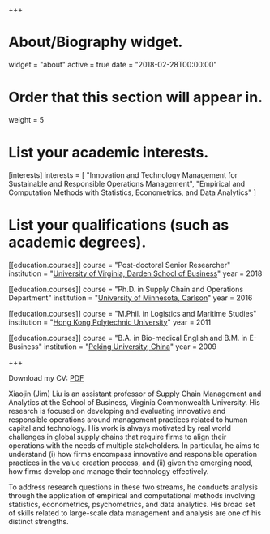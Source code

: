 +++
# About/Biography widget.
widget = "about"
active = true
date = "2018-02-28T00:00:00"

# Order that this section will appear in.
weight = 5

# List your academic interests.
[interests]
  interests = [
    "Innovation and Technology Management for Sustainable and Responsible Operations Management", 
	"Empirical and Computation Methods with Statistics, Econometrics, and Data Analytics"
  ]

# List your qualifications (such as academic degrees).
[[education.courses]]
  course = "Post-doctoral Senior Researcher"
  institution = "[University of Virginia, Darden School of Business](https://www.darden.virginia.edu)"
  year = 2018 
  
[[education.courses]]
  course = "Ph.D. in Supply Chain and Operations Department"
  institution = "[University of Minnesota, Carlson](https://carlsonschool.umn.edu/)"
  year = 2016 

[[education.courses]]
  course = "M.Phil. in Logistics and Maritime Studies"
  institution = "[Hong Kong Polytechnic University](http://www.lms.polyu.edu.hk)"
  year = 2011

[[education.courses]]
  course = "B.A. in Bio-medical English and B.M. in E-Business"
  institution = "[Peking University, China](http://english.pku.edu.cn/)"
  year = 2009
 
+++
<!---
# Biography
--->

Download my CV: [PDF](files/cv_xiaojin.pdf)

Xiaojin (Jim) Liu is an assistant professor of Supply Chain Management and Analytics at the School of Business, Virginia Commonwealth University. His research is focused on developing and evaluating innovative and responsible operations around management practices related to human capital and technology. His work is always motivated by real world challenges in global supply chains that require firms to align their operations with the needs of multiple stakeholders. In particular, he aims to understand (i) how firms encompass innovative and responsible operation practices in the value creation process, and (ii) given the emerging need, how firms develop and manage their technology effectively. 

To address research questions in these two streams, he conducts analysis through the application of empirical and computational methods involving statistics, econometrics, psychometrics, and data analytics.  His broad set of skills related to large-scale data management and analysis are one of his distinct strengths. 
